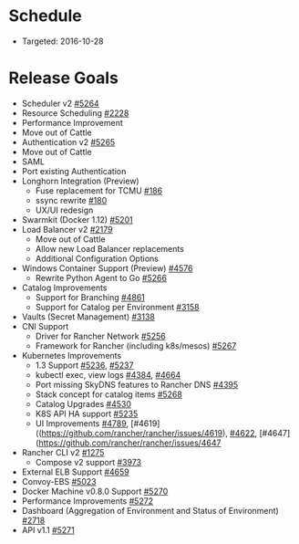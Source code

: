 # Schedule

* Targeted: 2016-10-28

# Release Goals

* Scheduler v2 [#5264](https://github.com/rancher/rancher/issues/5264)
 * Resource Scheduling [#2228](https://github.com/rancher/rancher/issues/2228)
 * Performance Improvement
 * Move out of Cattle
* Authentication v2 [#5265](https://github.com/rancher/rancher/issues/5265)
 * Move out of Cattle
 * SAML
 * Port existing Authentication
* Longhorn Integration (Preview)
  * Fuse replacement for TCMU [#186](https://github.com/rancher/longhorn/issues/186)
  * ssync rewrite [#180](https://github.com/rancher/longhorn/issues/180)
  * UX/UI redesign
* Swarmkit (Docker 1.12) [#5201](https://github.com/rancher/rancher/issues/5201)
* Load Balancer v2 [#2179](https://github.com/rancher/rancher/issues/2179)
  * Move out of Cattle
  * Allow new Load Balancer replacements
  * Additional Configuration Options
* Windows Container Support (Preview) [#4576](https://github.com/rancher/rancher/issues/4576)
  * Rewrite Python Agent to Go [#5266](https://github.com/rancher/rancher/issues/5266)
* Catalog Improvements 
  * Support for Branching [#4861](https://github.com/rancher/rancher/issues/4861)
  * Support for Catalog per Environment [#3158](https://github.com/rancher/rancher/issues/3158)
* Vaults (Secret Management) [#3138](https://github.com/rancher/rancher/issues/3138)
* CNI Support
  * Driver for Rancher Network [#5256](https://github.com/rancher/rancher/issues/5256)
  * Framework for Rancher (including k8s/mesos) [#5267](https://github.com/rancher/rancher/issues/5267)
* Kubernetes Improvements
  * 1.3 Support [#5236](https://github.com/rancher/rancher/issues/5236), [#5237](https://github.com/rancher/rancher/issues/5237)
  * kubectl exec, view logs [#4384](https://github.com/rancher/rancher/issues/4384), [#4664](https://github.com/rancher/rancher/issues/4664)
  * Port missing SkyDNS features to Rancher DNS [#4395](https://github.com/rancher/rancher/issues/4395)
  * Stack concept for catalog items [#5268](https://github.com/rancher/rancher/issues/5268)
  * Catalog Upgrades [#4530](https://github.com/rancher/rancher/issues/4530)
  * K8S API HA support [#5235](https://github.com/rancher/rancher/issues/5235)
  * UI Improvements [#4789](https://github.com/rancher/rancher/issues/4789), [#4619]((https://github.com/rancher/rancher/issues/4619), [#4622](https://github.com/rancher/rancher/issues/4622), [#4647](https://github.com/rancher/rancher/issues/4647
* Rancher CLI v2 [#1275](https://github.com/rancher/rancher/issues/1275)
  * Compose v2 support [#3973](https://github.com/rancher/rancher/issues/3973)
* External ELB Support [#4659](https://github.com/rancher/rancher/issues/4659)   
* Convoy-EBS [#5023](https://github.com/rancher/rancher/issues/5023)
* Docker Machine v0.8.0 Support [#5270](https://github.com/rancher/rancher/issues/5270)
* Performance Improvements [#5272](https://github.com/rancher/rancher/issues/5272)
* Dashboard (Aggregation of Environment and Status of Environment) [#2718](https://github.com/rancher/rancher/issues/2718)
* API v1.1 [#5271](https://github.com/rancher/rancher/issues/5271)


